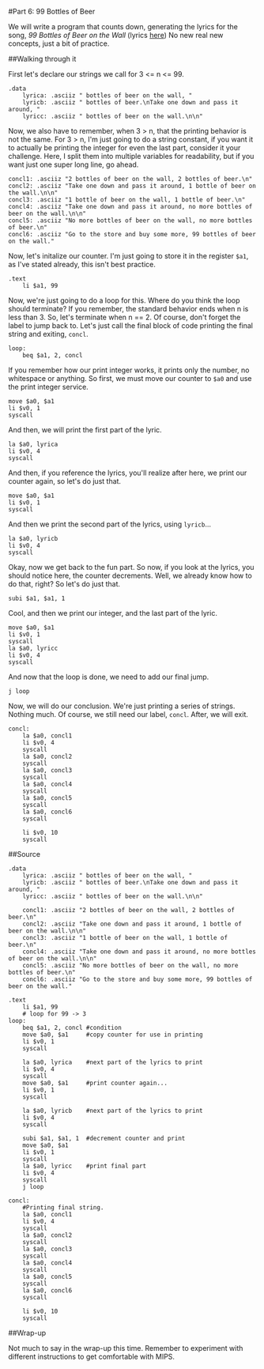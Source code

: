 <!-- Part 6 -->

#Part 6: 99 Bottles of Beer

We will write a program that counts down, generating the lyrics for the song,
*99 Bottles of Beer on the Wall* (lyrics 
[here](http://www.99-bottles-of-beer.net/lyrics.html))
No new real new concepts, just a bit of practice.

##Walking through it

First let's declare our strings we call for 3 <= n <= 99.

    .data 
	    lyrica: .asciiz " bottles of beer on the wall, "
	    lyricb: .asciiz " bottles of beer.\nTake one down and pass it around, "
	    lyricc: .asciiz " bottles of beer on the wall.\n\n"

Now, we also have to remember, when 3 > n, that the printing behavior is
not the same. For 3 > n, I'm just going to do a string constant, if you want
it to actually be printing the integer for even the last part, consider it
your challenge. Here, I split them into multiple variables for readability,
but if you want just one super long line, go ahead.

	concl1: .asciiz "2 bottles of beer on the wall, 2 bottles of beer.\n"
	concl2: .asciiz "Take one down and pass it around, 1 bottle of beer on the wall.\n\n"
	concl3: .asciiz "1 bottle of beer on the wall, 1 bottle of beer.\n"
	concl4: .asciiz "Take one down and pass it around, no more bottles of beer on the wall.\n\n"
	concl5: .asciiz "No more bottles of beer on the wall, no more bottles of beer.\n"
	concl6: .asciiz "Go to the store and buy some more, 99 bottles of beer on the wall."

Now, let's initalize our counter. I'm just going to store it in the register
``$a1``, as I've stated already, this isn't best practice.

    .text
	    li $a1, 99

Now, we're just going to do a loop for this. Where do you think the loop
should terminate? If you remember, the standard behavior ends when n is less
than 3. So, let's terminate when n == 2. Of course, don't forget the label to
jump back to. Let's just call the final block of code printing the final string
and exiting, ``concl``.

    loop:
	    beq $a1, 2, concl

If you remember how our print integer works, it prints only the number, no
whitespace or anything. So first, we must move our counter to ``$a0`` and 
use the print integer service.

	move $a0, $a1
	li $v0, 1
	syscall

And then, we will print the first part of the lyric.

	la $a0, lyrica
	li $v0, 4
	syscall

And then, if you reference the lyrics, you'll realize after here, we print our
counter again, so let's do just that.

	move $a0, $a1
	li $v0, 1
	syscall

And then we print the second part of the lyrics, using ``lyricb``...

	la $a0, lyricb
	li $v0, 4
	syscall

Okay, now we get back to the fun part. So now, if you look at the lyrics,
you should notice here, the counter decrements. Well, we already know how to
do that, right? So let's do just that.

	subi $a1, $a1, 1

Cool, and then we print our integer, and the last part of the lyric.

	move $a0, $a1
	li $v0, 1
	syscall
	la $a0, lyricc
	li $v0, 4
	syscall

And now that the loop is done, we need to add our final jump.

	j loop

Now, we will do our conclusion. We're just printing a series of strings.
Nothing much. Of course, we still need our label, ``concl``. After, we will
exit.

    concl:
	    la $a0, concl1
	    li $v0, 4
	    syscall
	    la $a0, concl2
	    syscall
	    la $a0, concl3
	    syscall
	    la $a0, concl4
	    syscall
	    la $a0, concl5
	    syscall
	    la $a0, concl6
	    syscall
	
	    li $v0, 10
	    syscall

##Source

    .data 
	    lyrica: .asciiz " bottles of beer on the wall, "
	    lyricb: .asciiz " bottles of beer.\nTake one down and pass it around, "
	    lyricc: .asciiz " bottles of beer on the wall.\n\n"
	
	    concl1: .asciiz "2 bottles of beer on the wall, 2 bottles of beer.\n"
	    concl2: .asciiz "Take one down and pass it around, 1 bottle of beer on the wall.\n\n"
	    concl3: .asciiz "1 bottle of beer on the wall, 1 bottle of beer.\n"
	    concl4: .asciiz "Take one down and pass it around, no more bottles of beer on the wall.\n\n"
	    concl5: .asciiz "No more bottles of beer on the wall, no more bottles of beer.\n"
	    concl6: .asciiz "Go to the store and buy some more, 99 bottles of beer on the wall."
	
    .text
	    li $a1, 99
	    # loop for 99 -> 3
    loop:
	    beq $a1, 2, concl #condition
	    move $a0, $a1     #copy counter for use in printing
	    li $v0, 1
	    syscall
	
	    la $a0, lyrica    #next part of the lyrics to print
	    li $v0, 4
	    syscall
	    move $a0, $a1     #print counter again...
	    li $v0, 1
	    syscall
	
	    la $a0, lyricb    #next part of the lyrics to print
	    li $v0, 4
	    syscall
	
	    subi $a1, $a1, 1  #decrement counter and print
	    move $a0, $a1
	    li $v0, 1
	    syscall
	    la $a0, lyricc    #print final part
	    li $v0, 4
	    syscall
	    j loop

    concl:
	    #Printing final string.
	    la $a0, concl1
	    li $v0, 4
	    syscall
	    la $a0, concl2
	    syscall
	    la $a0, concl3
	    syscall
	    la $a0, concl4
	    syscall
	    la $a0, concl5
	    syscall
	    la $a0, concl6
	    syscall
	
	    li $v0, 10
	    syscall

##Wrap-up

Not much to say in the wrap-up this time. Remember to experiment with
different instructions to get comfortable with MIPS.
